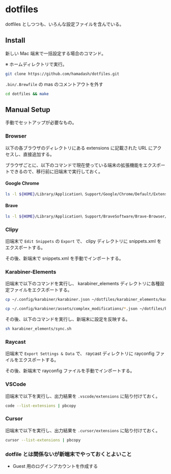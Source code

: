# dotfiles

dotfiles としつつも、いろんな設定ファイルを含んでいる。

## Install

新しい Mac 端末で一括設定する場合のコマンド。

※ ホームディレクトリで実行。

```sh
git clone https://github.com/hamadash/dotfiles.git
```

`.bin/.Brewfile` の mas のコメントアウトを外す

```sh
cd dotfiles && make
```

## Manual Setup

手動でセットアップが必要なもの。

### Browser

以下の各ブラウザのディレクトリにある extensions に記載された URL にアクセスし、直接追加する。

ブラウザごとに、以下のコマンドで現在使っている端末の拡張機能をエクスポートできるので、移行前に旧端末で実行しておく。

#### Google Chrome

```sh
ls -l ${HOME}/Library/Application\ Support/Google/Chrome/Default/Extensions | awk '{print $9}' | sed 's/^/https:\/\/chrome.google.com\/webstore\/detail\//g' | sed -e '1,2d' > ~/dotfiles/chrome/extensions
```

#### Brave

```sh
ls -l ${HOME}/Library/Application\ Support/BraveSoftware/Brave-Browser/Default/Extensions | awk '{print $9}' | sed 's/^/https:\/\/chrome.google.com\/webstore\/detail\//g' | sed -e '1,2d' > ~/dotfiles/brave/extensions
```

### Clipy

旧端末で `Edit Snippets` の `Export` で、 clipy ディレクトリに snippets.xml をエクスポートする。

その後、新端末で snippets.xml を手動でインポートする。


### Karabiner-Elements

旧端末で以下のコマンドを実行し、 karabiner_elements ディレクトリに各種設定ファイルをエクスポートする。

```sh
cp ~/.config/karabiner/karabiner.json ~/dotfiles/karabiner_elements/karabiner.json
```

```sh
cp ~/.config/karabiner/assets/complex_modifications/*.json ~/dotfiles/karabiner_elements/assets/complex_modifications/
```

その後、以下のコマンドを実行し、新端末に設定を反映する。

```sh
sh karabiner_elements/sync.sh
```

### Raycast

旧端末で `Export Settings & Data` で、 raycast ディレクトリに rayconfig ファイルをエクスポートする。

その後、新端末で rayconfig ファイルを手動でインポートする。

### VSCode

旧端末で以下を実行し、出力結果を `.vscode/extensions` に貼り付けておく。

```sh
code --list-extensions | pbcopy
```

### Cursor

旧端末で以下を実行し、出力結果を `.cursor/extensions` に貼り付けておく。

```sh
cursor --list-extensions | pbcopy
```

### dotfile とは関係ないが新端末でやっておくとよいこと

- Guest 用のログインアカウントを作成する
